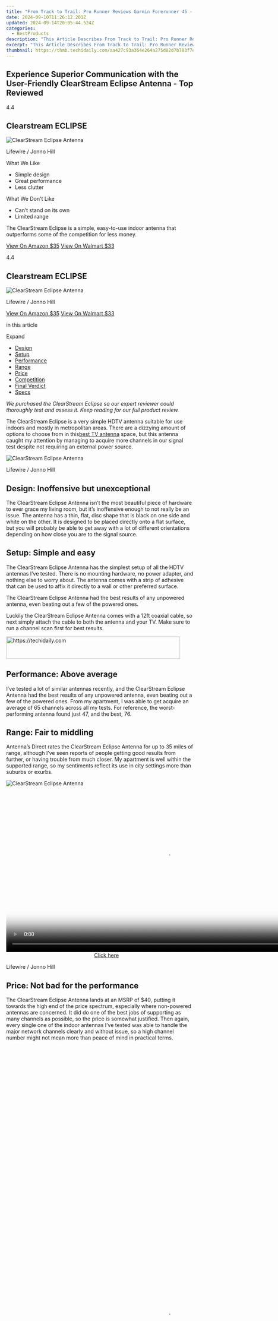 ```yaml
---
title: "From Track to Trail: Pro Runner Reviews Garmin Forerunner 45 - The GPS Device for Serious Athletes"
date: 2024-09-10T11:26:12.201Z
updated: 2024-09-14T20:05:44.524Z
categories:
  - BestProducts
description: "This Article Describes From Track to Trail: Pro Runner Reviews Garmin Forerunner 45 - The GPS Device for Serious Athletes"
excerpt: "This Article Describes From Track to Trail: Pro Runner Reviews Garmin Forerunner 45 - The GPS Device for Serious Athletes"
thumbnail: https://thmb.techidaily.com/aa427c93a364e264a275d02d7b783f7e962d85c1fac24bb52cc0d4742cbe1750.jpg
---
```


## Experience Superior Communication with the User-Friendly ClearStream Eclipse Antenna - Top Reviewed

4.4

## Clearstream ECLIPSE

![ClearStream Eclipse Antenna](https://www.lifewire.com/thmb/C1hoQetKMx7bAHqwsQ9gt0Fz_S0=/1000x1000/filters:no_upscale():max_bytes(150000):strip_icc():format(webp)/1LW4078201-AntennasDirect_TVAntennas_Eclipse_HeroSquare-79582ad545a44cf1993681dff0c33449.jpg)

Lifewire / Jonno Hill

 What We Like

* Simple design
* Great performance
* Less clutter

 What We Don't Like

* Can’t stand on its own
* Limited range

 The ClearStream Eclipse is a simple, easy-to-use indoor antenna that outperforms some of the competition for less money.

[View On Amazon $35](https://www.amazon.com/dp/B01HQ4BRIG/?tag=lifewire-onsite-prod-20&ascsubtag=4843098%7Cnd0143d72158b4d609e6ef9a213c7445e18%7CB01HQ4BRIG) [View On Walmart $33](https://www.walmart.com/ip/Antennas-Direct-ECL-Clear-Stream-Eclipse-Sure-Grip-Indoor-HDTV-Antenna/146091443?slfpid=3)

4.4

## Clearstream ECLIPSE

![ClearStream Eclipse Antenna](https://www.lifewire.com/thmb/0gXsFyigpZzsnNAEj3tIrKImB8M=/450x450/filters:no_upscale():max_bytes(150000):strip_icc():format(webp)/1LW4078201-AntennasDirect_TVAntennas_Eclipse_HeroSquare-79582ad545a44cf1993681dff0c33449.jpg)

Lifewire / Jonno Hill

[View On Amazon $35](https://www.amazon.com/dp/B01HQ4BRIG/?tag=lifewire-onsite-prod-20&ascsubtag=4843098%7Cnd0143d72158b4d609e6ef9a213c7445e18%7CB01HQ4BRIG) [View On Walmart $33](https://www.walmart.com/ip/Antennas-Direct-ECL-Clear-Stream-Eclipse-Sure-Grip-Indoor-HDTV-Antenna/146091443?slfpid=3)

 in this article

 Expand

* [Design](https://www.lifewire.com/#toc-design-inoffensive-but-unexceptional)
* [Setup](https://www.lifewire.com/#toc-setup-simple-and-easy)
* [Performance](https://www.lifewire.com/#toc-performance-above-average)
* [Range](https://www.lifewire.com/#toc-range-fair-to-middling)
* [Price](https://www.lifewire.com/#toc-price-not-bad-for-the-performance)
* [Competition](https://www.lifewire.com/#toc-clearstream-eclipse-antenna-vs-winegard-fl5500a-flatwave-antenna)
* [Final Verdict](https://www.lifewire.com/#toc-final-verdict)
* [Specs](https://www.lifewire.com/#toc-full-spec)

 _We purchased the ClearStream Eclipse so our expert reviewer could thoroughly test and assess it. Keep reading for our full product review._

 The ClearStream Eclipse is a very simple HDTV antenna suitable for use indoors and mostly in metropolitan areas. There are a dizzying amount of options to choose from in this[best TV antenna](https://www.lifewire.com/best-tv-antennas-to-buy-4078201) space, but this antenna caught my attention by managing to acquire more channels in our signal test despite not requiring an external power source.

![ClearStream Eclipse Antenna](https://www.lifewire.com/thmb/AbdriPZwiRfd8iHxT9N5E6Ae2hk=/1500x0/filters:no_upscale():max_bytes(150000):strip_icc():format(webp)/1LW4078201-AntennasDirect_TVAntennas_Eclipse_03-d434cf7b4c5f4f73b08c8c220fd0d43e.jpg)

 Lifewire / Jonno Hill

## **Design: Inoffensive but unexceptional**

 The ClearStream Eclipse Antenna isn’t the most beautiful piece of hardware to ever grace my living room, but it’s inoffensive enough to not really be an issue. The antenna has a thin, flat, disc shape that is black on one side and white on the other. It is designed to be placed directly onto a flat surface, but you will probably be able to get away with a lot of different orientations depending on how close you are to the signal source.

## **Setup: Simple and easy**

 The ClearStream Eclipse Antenna has the simplest setup of all the HDTV antennas I’ve tested. There is no mounting hardware, no power adapter, and nothing else to worry about. The antenna comes with a strip of adhesive that can be used to affix it directly to a wall or other preferred surface.

 The ClearStream Eclipse Antenna had the best results of any unpowered antenna, even beating out a few of the powered ones.

 Luckily the ClearStream Eclipse Antenna comes with a 12ft coaxial cable, so next simply attach the cable to both the antenna and your TV. Make sure to run a channel scan first for best results.

<!-- affiliate ads begin -->
<a href="https://bluettius.sjv.io/c/5597632/2139114/17108" target="_top" id="2139114">
  <img src="//a.impactradius-go.com/display-ad/17108-2139114" border="0" alt="https://techidaily.com" width="468" height="60"/>
</a>
<img height="0" width="0" src="https://bluettius.sjv.io/i/5597632/2139114/17108" style="position:absolute;visibility:hidden;" border="0" />
<!-- affiliate ads end -->

## **Performance: Above average**

 I’ve tested a lot of similar antennas recently, and the ClearStream Eclipse Antenna had the best results of any unpowered antenna, even beating out a few of the powered ones. From my apartment, I was able to get acquire an average of 65 channels across all my tests. For reference, the worst-performing antenna found just 47, and the best, 76\.

## **Range: Fair to middling**

 Antenna’s Direct rates the ClearStream Eclipse Antenna for up to 35 miles of range, although I’ve seen reports of people getting good results from further, or having trouble from much closer. My apartment is well within the supported range, so my sentiments reflect its use in city settings more than suburbs or exurbs.

![ClearStream Eclipse Antenna](https://www.lifewire.com/thmb/i57THpEHitQ6h-N5c-bgGLEHwJs=/1500x0/filters:no_upscale():max_bytes(150000):strip_icc():format(webp)/1LW4078201-AntennasDirect_TVAntennas_Eclipse_04-6ea1dbbe93374539876c7e76dcebb18e.jpg)

<!-- affiliate ads begin -->
<span id="1424531">
					<video width="864" height="NaN" style="cursor:pointer"
           poster="//a.impactradius-go.com/display-clicktoplayimage/1424531.png"
           onclick="if(!this.playClicked){this.play();this.setAttribute('controls',true);this.playClicked=true;}">
	   <source src="//a.impactradius-go.com/display-ad/16446-1424531">
	   <img src="//a.impactradius-go.com/display-clicktoplayimage/1424531.png" style="border: none; height: 100%; width: 100%; object-fit: contain">
	</video>
	<div style="width:540px;text-align:center"><a href="javascript:window.open(decodeURIComponent('https%3A%2F%2Flaganoo.pxf.io%2Fc%2F5597632%2F1424531%2F16446'), '_blank');void(0);">Click here</a></div>
</span>
<img height="0" width="0" src="https://imp.pxf.io/i/5597632/1424531/16446" style="position:absolute;visibility:hidden;" border="0" />
<!-- affiliate ads end -->

 Lifewire / Jonno Hill

## **Price: Not bad for the performance**

 The ClearStream Eclipse Antenna lands at an MSRP of $40, putting it towards the high end of the price spectrum, especially where non-powered antennas are concerned. It did do one of the best jobs of supporting as many channels as possible, so the price is somewhat justified. Then again, every single one of the indoor antennas I’ve tested was able to handle the major network channels clearly and without issue, so a high channel number might not mean more than peace of mind in practical terms.

<!-- affiliate ads begin -->
<span id="1424533">
					<video width="864" height="1536" style="cursor:pointer"
           poster="//a.impactradius-go.com/display-clicktoplayimage/1424533.png"
           onclick="if(!this.playClicked){this.play();this.setAttribute('controls',true);this.playClicked=true;}">
	   <source src="//a.impactradius-go.com/display-ad/16446-1424533">
	   <img src="//a.impactradius-go.com/display-clicktoplayimage/1424533.png" style="border: none; height: 100%; width: 100%; object-fit: contain">
	</video>
	<div style="width:540px;text-align:center"><a href="javascript:window.open(decodeURIComponent('https%3A%2F%2Flaganoo.pxf.io%2Fc%2F5597632%2F1424533%2F16446'), '_blank');void(0);">Click here</a></div>
</span>
<img height="0" width="0" src="https://imp.pxf.io/i/5597632/1424533/16446" style="position:absolute;visibility:hidden;" border="0" />
<!-- affiliate ads end -->

## **ClearStream Eclipse Antenna vs Winegard FL5500A FlatWave Antenna**

 If my testing is any indication of broader performance, there is really no reason to get the Winegard FL5500A FlatWave Antenna instead of the ClearStream Eclipse. The Eclipse is over $10 cheaper ($40 vs $52), and managed to support 8 more channels on average. To add insult to injury, the Winegard FL5500A FlatWave Antenna is amplified using a USB power adapter, which adds a bit of clutter and complication to the overall setup.

 Final Verdict

**The best unpowered indoor antenna.**

 The ClearStream Eclipse is one of the best options for buyers looking for a new indoor antenna. It performed better than a lot of the competition, despite being far simpler. Budget shoppers have other cheaper options to consider, but this one is perhaps the best combination of price, performance, and ease-of-use.

## Specs

* Product Name  ECLIPSE
* Product Brand  Clearstream
* Price  $40.00
* Release Date  June 2016
* Weight  4 oz.
* Color  Black
* Powered  No
* Range  35 miles
* Warranty  Lifetime parts

<ins class="adsbygoogle"
     style="display:block"
     data-ad-format="autorelaxed"
     data-ad-client="ca-pub-7571918770474297"
     data-ad-slot="1223367746"></ins>

<ins class="adsbygoogle"
     style="display:block"
     data-ad-client="ca-pub-7571918770474297"
     data-ad-slot="8358498916"
     data-ad-format="auto"
     data-full-width-responsive="true"></ins>

<span class="atpl-alsoreadstyle">Also read:</span>
<div><ul>
<li><a href="https://extra-support.techidaily.com/new-startups-and-crypto-learn-nfts-with-no-hassle/"><u>[New] Startups & Crypto Learn NFTs with No Hassle</u></a></li>
<li><a href="https://snapchat-videos.techidaily.com/updated-snaps-in-a-flash-directly-upload-images-from-camera-roll-for-2024/"><u>[Updated] Snaps in a Flash Directly Upload Images From Camera Roll for 2024</u></a></li>
<li><a href="https://extra-information.techidaily.com/2024-approved-create-compelling-compositions-with-iphone-the-power-of-leading-lines/"><u>2024 Approved Create Compelling Compositions with iPhone The Power of Leading Lines</u></a></li>
<li><a href="https://win-answers.techidaily.com/boost-your-gameplay-solving-forza-horizon-5-frame-drops-on-pc/"><u>Boost Your Gameplay: Solving Forza Horizon 5 Frame Drops on PC</u></a></li>
<li><a href="https://android-location-track.techidaily.com/in-2024-best-anti-tracker-software-for-honor-70-lite-5g-drfone-by-drfone-virtual-android/"><u>In 2024, Best Anti Tracker Software For Honor 70 Lite 5G | Dr.fone</u></a></li>
<li><a href="https://screen-mirror.techidaily.com/in-2024-guide-to-mirror-your-xiaomi-civi-3-to-other-android-devices-drfone-by-drfone-android/"><u>In 2024, Guide to Mirror Your Xiaomi Civi 3 to Other Android devices | Dr.fone</u></a></li>
<li><a href="https://screen-mirror.techidaily.com/in-2024-how-to-screen-mirroring-vivo-v30-pro-to-pc-drfone-by-drfone-android/"><u>In 2024, How to Screen Mirroring Vivo V30 Pro to PC? | Dr.fone</u></a></li>
<li><a href="https://buynow-marvelous.techidaily.com/lenovo-thinkpad-x12-detachable-assessment-outstanding-convertible-tablet-and-superior-keyboard/"><u>Lenovo ThinkPad X12 Detachable Assessment - Outstanding Convertible Tablet & Superior Keyboard</u></a></li>
<li><a href="https://youtube-data.techidaily.com/aging-view-counts-for-financial-freedom-online-for-2024/"><u>Leveraging View Counts for Financial Freedom Online for 2024</u></a></li>
<li><a href="https://buynow-marvelous.techidaily.com/motorola-edgeplus-examined-how-close-is-it-to-ultimate-phone-status/"><u>Motorola Edge+ Examined: How Close Is It to Ultimate Phone Status?</u></a></li>
<li><a href="https://buynow-marvelous.techidaily.com/navigating-cellphone-options-the-best-plans-for-older-adults/"><u>Navigating Cellphone Options: The Best Plans for Older Adults</u></a></li>
<li><a href="https://buynow-marvelous.techidaily.com/outdoor-entertainment-boosted-with-sunbrite-tvs-robust-55-inch-4k-hdr-smart-tv-resilient-and-reliable/"><u>Outdoor Entertainment Boosted with SunBrite TV's Robust 55-Inch 4K HDR Smart TV - Resilient & Reliable!</u></a></li>
</ul></div>

